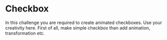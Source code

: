 # Checkbox
In this challenge you are required to create animated checkboxes. Use your creativity here. First of all, make simple checkbox than add animation, transformation etc.
